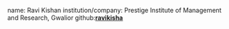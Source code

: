 name: Ravi Kishan
institution/company: Prestige Institute of Management and Research, Gwalior
github:[**ravikisha**](https://github.com/ravikisha)